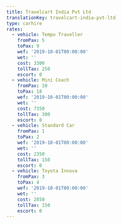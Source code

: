 ```yaml
---
title: Travelcart India Pvt Ltd
translationKey: travelcart-india-pvt-ltd
type: carhire
rates:
  - vehicle: Tempo Traveller
    fromPax: 5
    toPax: 9
    wef: '2019-10-01T00:00:00'
    wet: ''
    cost: 3300
    tollTax: 250
    escort: 0
  - vehicle: Mini Coach
    fromPax: 10
    toPax: 18
    wef: '2019-10-01T00:00:00'
    wet: ''
    cost: 7350
    tollTax: 300
    escort: 0
  - vehicle: Standard Car
    fromPax: 1
    toPax: 2
    wef: '2019-10-01T00:00:00'
    wet: ''
    cost: 2350
    tollTax: 150
    escort: 0
  - vehicle: Toyota Innova
    fromPax: 3
    toPax: 4
    wef: '2019-10-01T00:00:00'
    wet: ''
    cost: 2850
    tollTax: 150
    escort: 0
---
```





















